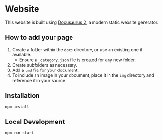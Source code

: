 # Website



This website is built using [Docusaurus 2](https://docusaurus.io/), a modern static website generator.

## How to add your page

1. Create a folder within the `docs` directory, or use an existing one if available.
     - Ensure a `_category.json` file is created for any new folder.
2. Create subfolders as necessary.
3. Add a `.md` file for your document.
4. To include an image in your document, place it in the `img` directory and reference it in your source.

## Installation

```console
npm install
```

## Local Development

```console
npm run start
```






